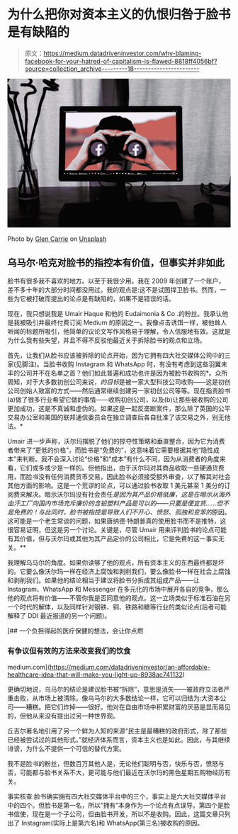 # 为什么把你对资本主义的仇恨归咎于脸书是有缺陷的

> 原文：<https://medium.datadriveninvestor.com/why-blaming-facebook-for-your-hatred-of-capitalism-is-flawed-8818ff4056bf?source=collection_archive---------18----------------------->

![](img/53cbf6953872101f18702c0ede9169f2.png)

Photo by [Glen Carrie](https://unsplash.com/@glencarrie?utm_source=medium&utm_medium=referral) on [Unsplash](https://unsplash.com?utm_source=medium&utm_medium=referral)

## 乌马尔·哈克对脸书的指控本有价值，但事实并非如此

脸书有很多我不喜欢的地方。以至于我很少用。我在 2009 年创建了一个账户，差不多十年的大部分时间都没用过。我的观点是:这不是试图捍卫脸书。然而，一些为它被打破而提出的论点是有缺陷的，如果不是错误的话。

现在，我只想说我是 Umair Haque 和他的 Eudaimonia & Co .的粉丝。我承认他是我被吸引并最终付费订阅 Medium 的原因之一。我像点击诱饵一样，被他耸人听闻的标题所吸引，他简单的议论文写作风格易于理解，令人信服地有效。这就是为什么我有些失望，并且不得不反驳他最近关于拆除脸书的观点和立场。

首先，让我们从脸书应该被拆除的论点开始，因为它拥有四大社交媒体公司中的三家(见脚注)。当脸书收购 Instagram 和 WhatsApp 时，有没有考虑到这些羽翼未丰的公司并不在名单之首？他们如此普遍和成功也许是因为被脸书收购的*。众所周知，对于大多数初创公司来说，*的目标*是被一家大型科技公司收购——这是初创公司创始人致富的方式——然后通常继续创建另一家初创公司等等。现在指责脸书(a)做了很多行业希望它做的事情——收购初创公司，以及(b)让那些被收购的公司更加成功，这是不真诚和虚伪的。如果这是一起反垄断案件，那么除了英国的公平交易办公室和美国的联邦通信委员会在独立调查后各自批准了该交易之外，别无他法。*

Umair 进一步声称，沃尔玛摆脱了他们的掠夺性策略和垂直整合，因为它为消费者带来了“更低的价格”，而脸书是“免费的”，这意味着它需要根据其他“隐性成本”来判断。我不会深入讨论“价格”和“成本”有什么不同，因为从消费者的角度来看，它们或多或少是一样的。但他指出，由于沃尔玛对其商品收取一些硬通货费用，而脸书没有任何消费货币交易，因此脸书必须接受额外审查，以了解其对社会其他方面的影响。这是一个荒谬的论点，可以通过脸书收取 1 美元甚至 1 美分的订阅费来解决。暗示沃尔玛没有社会责任*是因为其产品价格低廉，这是在暗示从海外血汗工厂向国内市场充斥廉价的含铅塑料产品是可以的——只要是便宜货……但不是免费的！与此同时，脸书被指控是导致人们不开心、愤怒、孤独和变笨的*原因。这可能是一个老生常谈的问题，如果唐纳德·特朗普真的使用脸书而不是推特，这很容易证明，但这是另一个讨论。关键是，尽管 Umair 用来评判脸书的论点可能有其价值，但与沃尔玛或其他为其产品定价的公司相比，它是免费的这一事实无关。**

我理解乌马尔的角度。如果你读够了他的观点，所有资本主义的东西最终都是坏的。它要么像沃尔玛一样在经济上腐蚀和剥削我们，要么像脸书一样在社会上腐蚀和剥削我们。如果他的结论相当于建议将脸书分拆成其组成产品——让 Instagram、WhatsApp 和 Messenger 在多元化的市场中展开各自的竞争，那么他的观点将有价值——不管你我是否同意他的观点。这一立场类似于标准石油在另一个时代的解体，以及同样针对钢铁、铜、铁路和糖等行业的类似论点(后者可能解释了 DDI 最近报道的另一个问题)。

[](https://medium.com/datadriveninvestor/an-affordable-healthcare-idea-that-will-make-you-light-up-8938ac741132) [## 一个负担得起的医疗保健的想法，会让你点燃

### 有争议但有效的方法来改变我们的饮食

medium.com](https://medium.com/datadriveninvestor/an-affordable-healthcare-idea-that-will-make-you-light-up-8938ac741132) 

更确切地说，乌马尔的结论是建议脸书被“拆除”，意思是消失——被政府立法者严重击败，从市场上被清除。像乌马尔的大多数结论一样，它可以归结为:大资本公司——糟糕。把它们炸掉——很好。他对在自由市场中积累财富的厌恶是显而易见的，但他从来没有提出过另一种世界观。

丘吉尔著名地引用了另一个鲜为人知的来源“民主是最糟糕的政府形式，除了那些已经被尝试过的其他形式。”就经济体系而言，资本主义也是如此。因此，与其继续诽谤，为什么不提供一个可信的替代方案。

我不是脸书的粉丝，但数百万其他人是，无论他们聪明与否，快乐与否，愤怒与否，可能都与脸书关系不大，更可能与他们最近在沃尔玛的黑色星期五购物经历有关。

事实核查:脸书确实拥有四大社交媒体平台中的三个，事实上是六大社交媒体平台中的四个。但脸书是第一名，所以“拥有”本身作为一个论点有点误导。第四个是脸书信使，现在是一个子公司，但由脸书开发，所以不是收购。因此，这篇文章只列出了 Instagram(实际上是第六名)和 WhatsApp(第三名)被收购的原因。